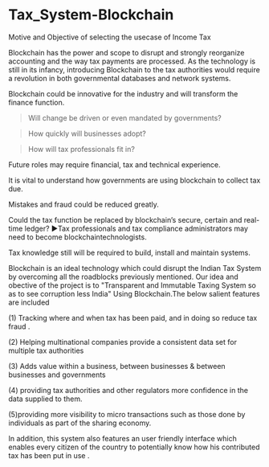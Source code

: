 # Tax_System-Blockchain

Motive and Objective of selecting the usecase of Income Tax

Blockchain has the power and scope to disrupt and strongly reorganize accounting and the way tax payments are processed. As the technology is still in its infancy, introducing Blockchain to the tax authorities would require a revolution in both governmental databases and network systems.

Blockchain could be innovative for the industry and will transform the finance function.

>Will change be driven or even mandated by governments?

>How quickly will businesses adopt?

>How will tax professionals fit in?

Future roles may require financial, tax and technical experience.

It is vital to understand how governments are using blockchain to collect tax due.

Mistakes and fraud could be reduced greatly.

Could the tax function be replaced by blockchain’s secure, certain and real-time ledger? 
►Tax professionals and tax compliance administrators may need to become blockchaintechnologists.

Tax knowledge still will be required to build, install and maintain systems.

Blockchain is an ideal technology which could disrupt the Indian Tax System by overcoming all the roadblocks previously mentioned. Our idea and obective of the project is to "Transparent and Immutable Taxing System so as to see corruption less India" Using Blockchain.The below salient features are included

(1) Tracking where and when tax has been paid, and in doing so reduce tax fraud .

(2) Helping multinational companies provide a consistent data set for multiple tax authorities

(3) Adds value within a business, between businesses & between businesses and governments

(4) providing tax authorities and other regulators more confidence in the data supplied to them.

(5)providing more visibility to micro transactions such as those done by individuals as part of the sharing economy.

In addition, this system also features an user friendly interface which enables every citizen of the country to potentially know how his contributed tax has been put in use .

